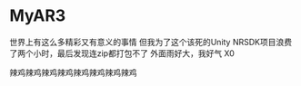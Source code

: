 # MyAR3

世界上有这么多精彩又有意义的事情
但我为了这个该死的Unity NRSDK项目浪费了两个小时，最后发现连zip都打包不了
外面雨好大，我好气 X0

辣鸡辣鸡辣鸡辣鸡辣鸡辣鸡辣鸡辣鸡
